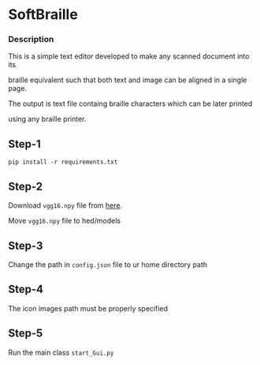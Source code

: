 # SoftBraille
### Description
This is a simple text editor developed to make any scanned document into its 
   
braille equivalent such that both text and image can be aligned in a single page.
   
The output is text file containg braille characters which can be later printed 
   
using any braille printer. 

## Step-1  
```
pip install -r requirements.txt
```
          
## Step-2
Download `vgg16.npy` file from [here](https://mega.nz/#!YU1FWJrA!O1ywiCS2IiOlUCtCpI6HTJOMrneN-Qdv3ywQP5poecM).

Move `vgg16.npy` file to hed/models

## Step-3
Change the path in `config.json` file to ur home directory path
          
## Step-4
The icon images path must be properly specified

## Step-5
Run the main class `start_Gui.py`
